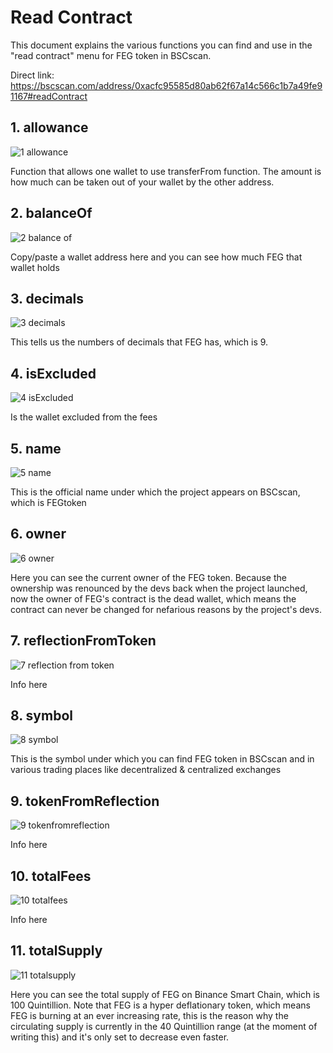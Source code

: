 # Read Contract

This document explains the various functions you can find and use in the "read contract" menu for FEG token in BSCscan.

Direct link:  https://bscscan.com/address/0xacfc95585d80ab62f67a14c566c1b7a49fe91167#readContract


## 1. allowance

![1 allowance](https://user-images.githubusercontent.com/102466559/165341643-19d1f398-2071-4c2a-b10d-5653510018af.png)

Function that allows one wallet to use transferFrom function. The amount is how much can be taken out of your wallet by the other address.

## 2. balanceOf

![2 balance of](https://user-images.githubusercontent.com/102466559/165342631-b8e65e3b-bf92-41a2-988f-2f62b49b28c9.png)

Copy/paste a wallet address here and you can see how much FEG that wallet holds

## 3. decimals

![3 decimals](https://user-images.githubusercontent.com/102466559/165342862-09316a71-28c2-4376-b643-273124c7e2d7.png)

This tells us the numbers of decimals that FEG has, which is 9.

## 4. isExcluded

![4 isExcluded](https://user-images.githubusercontent.com/102466559/165343557-ffe3b52d-fa09-42ed-ad57-376bbb8ced23.png)

Is the wallet excluded from the fees

## 5. name

![5 name](https://user-images.githubusercontent.com/102466559/165343664-bc78d96b-54a4-4b43-905d-37aa17c1b4f1.png)

This is the official name under which the project appears on BSCscan, which is FEGtoken

## 6. owner

![6 owner](https://user-images.githubusercontent.com/102466559/165344164-3c65b0c5-24d2-4999-9c2f-ea4c857bee9a.png)

Here you can see the current owner of the FEG token. Because the ownership was renounced by the devs back when the project launched, now the owner of FEG's contract is the dead wallet, which means the contract can never be changed for nefarious reasons by the project's devs.

## 7. reflectionFromToken

![7 reflection from token](https://user-images.githubusercontent.com/102466559/165345152-8890c749-6294-4e39-ba7a-cc6a82c85bd5.png)

Info here

## 8. symbol

![8 symbol](https://user-images.githubusercontent.com/102466559/165345262-f050eeaa-f6b5-428f-b09c-fa9533b99a97.png)

This is the symbol under which you can find FEG token in BSCscan and in various trading places like decentralized & centralized exchanges

## 9. tokenFromReflection

![9 tokenfromreflection](https://user-images.githubusercontent.com/102466559/165345479-4be652a2-4745-41e9-9452-70e93d5a2a2a.png)

Info here

## 10. totalFees

![10 totalfees](https://user-images.githubusercontent.com/102466559/165345575-8a3c2aec-a823-48e5-9cf4-e97db7ebe64e.png)

Info here

## 11. totalSupply

![11 totalsupply](https://user-images.githubusercontent.com/102466559/165345752-e59644a2-cfc4-46be-97d9-b19c6a4308b6.png)

Here you can see the total supply of FEG on Binance Smart Chain, which is 100 Quintillion. Note that FEG is a hyper deflationary token, which means FEG is burning at an ever increasing rate, this is the reason why the circulating supply is currently in the 40 Quintillion range (at the moment of writing this) and it's only set to decrease even faster.



